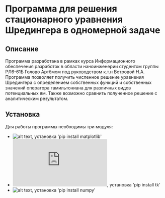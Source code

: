 # Программа для решения стационарного уравнения Шредингера в одномерной задаче
## Описание
Программа разработана в рамках курса Информационного обеспечения разработок в области наноинженерии студентом группы РЛ6-61Б Голово Артёмом под руководством к.т.н Ветровой Н.А.
Программа позволяет получить численное решение уравнения Шредингера с определением собственных функций и собственных значений оператора гамильтониана для различных видов потенциальных ям. Также возможно сравнить полученное решение с аналитическим результатом.
## Установка
Для работы программы необходимы три модуля:
- ![alt text](https://github.com/matplotlib/matplotlib "Matplotlib"), установка 'pip install matplotlib'
- ![alt text](https://docs.python.org/3/library/tkinter.html "Tkinter"), установка 'pip install tk'
- ![alt text](https://github.com/numpy/numpy "Numpy"), установка 'pip install numpy'
